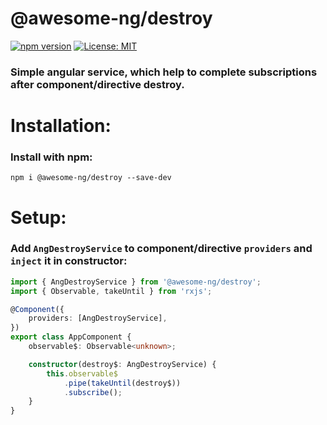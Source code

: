 # @awesome-ng/destroy

[![npm version](https://img.shields.io/npm/v/@awesome-ng/destroy.svg?color=success)](https://npmjs.com/package/@awesome-ng/destroy)
[![License: MIT](https://img.shields.io/badge/License-MIT-green.svg?color=blue)](./../../LICENSE)

### Simple angular service, which help to complete subscriptions after component/directive destroy.

# Installation:

### Install with npm:

```
npm i @awesome-ng/destroy --save-dev
```

# Setup:

### Add `AngDestroyService` to component/directive `providers` and `inject` it in constructor:

```typescript
import { AngDestroyService } from '@awesome-ng/destroy';
import { Observable, takeUntil } from 'rxjs';

@Component({
	providers: [AngDestroyService],
})
export class AppComponent {
	observable$: Observable<unknown>;

	constructor(destroy$: AngDestroyService) {
		this.observable$
			.pipe(takeUntil(destroy$))
			.subscribe();
	}
}
```